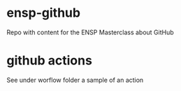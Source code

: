 # ensp-github
Repo with content for the ENSP Masterclass about GitHub

# github actions
See under worflow folder a sample of an action
